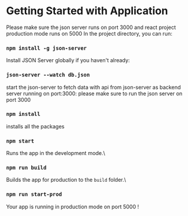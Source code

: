 # Getting Started with Application

Please make sure the json server runs on port 3000 and react project production mode runs on 5000
In the project directory, you can run:



### `npm install -g json-server`

Install JSON Server globally if you haven't already:


### `json-server --watch db.json`

start the json-server to fetch data with api from json-server as backend server running on port:3000:
please make sure to run the json server on port 3000


### `npm install`

installs all the packages

### `npm start`

Runs the app in the development mode.\


### `npm run build`

Builds the app for production to the `build` folder.\


### `npm run start-prod`

Your app is running in production mode on port 5000 !




